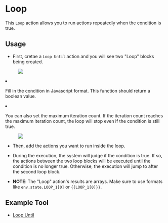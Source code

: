 # Loop

This `Loop` action allows you to run actions repeatedly when the condition is true.

## Usage


* First, cretae a `Loop Until` action and you will see two "Loop" blocks being created.

<figure><img src="../../../../images/loop-2.png"></figure
  
* Fill in the condition in Javascript format. This function should return a boolean value.
  
* You can also set the maximum iteration count. If the iteration count reaches the maximum iteration count, the loop will stop even if the condition is still true.

<figure><img src="../../../../images/loop.png"></figure>

* Then, add the actions you want to run inside the loop.

* During the execution, the system will judge if the condition is true. If so, the actions between the two loop blocks will be executed until the condition is no longer true. Otherwise, the execution will jump to after the second loop block.

* **NOTE**: The "Loop" action's results are arrays. Make sure to use formats like `env.state.LOOP_1[0]` or `{{LOOP_1[0]}}`.


## Example Tool

* [Loop Until](https://rebyte.ai/p/21b2295005587a5375d8/callable/0029ec181e52a9fc2bc3/editor)
